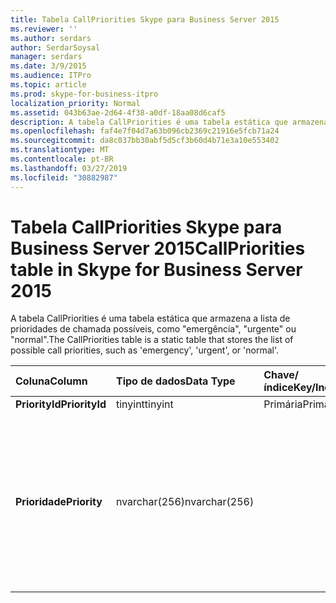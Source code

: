 ```yaml
---
title: Tabela CallPriorities Skype para Business Server 2015
ms.reviewer: ''
ms.author: serdars
author: SerdarSoysal
manager: serdars
ms.date: 3/9/2015
ms.audience: ITPro
ms.topic: article
ms.prod: skype-for-business-itpro
localization_priority: Normal
ms.assetid: 043b63ae-2d64-4f38-a0df-18aa08d6caf5
description: A tabela CallPriorities é uma tabela estática que armazena a lista de prioridades de chamada possíveis, como "emergência", "urgente" ou "normal".
ms.openlocfilehash: faf4e7f04d7a63b096cb2369c21916e5fcb71a24
ms.sourcegitcommit: da8c037bb30abf5d5cf3b60d4b71e3a10e553402
ms.translationtype: MT
ms.contentlocale: pt-BR
ms.lasthandoff: 03/27/2019
ms.locfileid: "30882987"
---
```

# <a name="callpriorities-table-in-skype-for-business-server-2015"></a><span data-ttu-id="c325f-103">Tabela CallPriorities Skype para Business Server 2015</span><span class="sxs-lookup"><span data-stu-id="c325f-103">CallPriorities table in Skype for Business Server 2015</span></span>
 
<span data-ttu-id="c325f-104">A tabela CallPriorities é uma tabela estática que armazena a lista de prioridades de chamada possíveis, como "emergência", "urgente" ou "normal".</span><span class="sxs-lookup"><span data-stu-id="c325f-104">The CallPriorities table is a static table that stores the list of possible call priorities, such as 'emergency', 'urgent', or 'normal'.</span></span>
  
|<span data-ttu-id="c325f-105">**Coluna**</span><span class="sxs-lookup"><span data-stu-id="c325f-105">**Column**</span></span>|<span data-ttu-id="c325f-106">**Tipo de dados**</span><span class="sxs-lookup"><span data-stu-id="c325f-106">**Data Type**</span></span>|<span data-ttu-id="c325f-107">**Chave/índice**</span><span class="sxs-lookup"><span data-stu-id="c325f-107">**Key/Index**</span></span>|<span data-ttu-id="c325f-108">**Detalhes**</span><span class="sxs-lookup"><span data-stu-id="c325f-108">**Details**</span></span>|
|:-----|:-----|:-----|:-----|
|<span data-ttu-id="c325f-109">**PriorityId**</span><span class="sxs-lookup"><span data-stu-id="c325f-109">**PriorityId**</span></span> <br/> |<span data-ttu-id="c325f-110">tinyint</span><span class="sxs-lookup"><span data-stu-id="c325f-110">tinyint</span></span>  <br/> |<span data-ttu-id="c325f-111">Primária</span><span class="sxs-lookup"><span data-stu-id="c325f-111">Primary</span></span>  <br/> ||
|<span data-ttu-id="c325f-112">**Prioridade**</span><span class="sxs-lookup"><span data-stu-id="c325f-112">**Priority**</span></span> <br/> |<span data-ttu-id="c325f-113">nvarchar(256)</span><span class="sxs-lookup"><span data-stu-id="c325f-113">nvarchar(256)</span></span>  <br/> || <span data-ttu-id="c325f-114">Valores permitidos:</span><span class="sxs-lookup"><span data-stu-id="c325f-114">Allowed values:</span></span> <br/>  <span data-ttu-id="c325f-115">0 - desconhecido</span><span class="sxs-lookup"><span data-stu-id="c325f-115">0 - Unknown</span></span> <br/>  <span data-ttu-id="c325f-116">1 - não urgente</span><span class="sxs-lookup"><span data-stu-id="c325f-116">1 - Non-Urgent</span></span> <br/>  <span data-ttu-id="c325f-117">2 - Normal</span><span class="sxs-lookup"><span data-stu-id="c325f-117">2 - Normal</span></span> <br/>  <span data-ttu-id="c325f-118">3 - urgente</span><span class="sxs-lookup"><span data-stu-id="c325f-118">3 - Urgent</span></span> <br/>  <span data-ttu-id="c325f-119">4 - emergência</span><span class="sxs-lookup"><span data-stu-id="c325f-119">4 - Emergency</span></span> <br/> |
   

